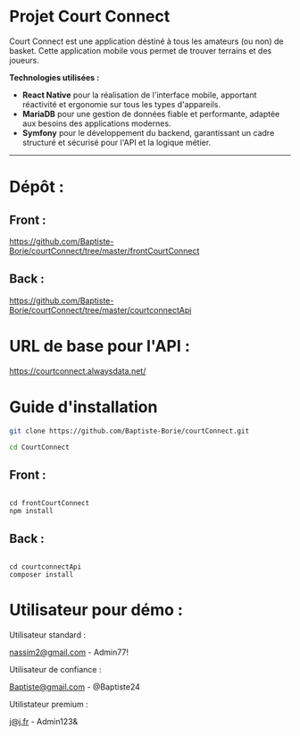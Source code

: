 # Projet Court Connect

Court Connect est une application déstiné à tous les amateurs (ou non) de basket. Cette application mobile vous permet de trouver terrains et des joueurs.

**Technologies utilisées :**

- **React Native** pour la réalisation de l'interface mobile, apportant réactivité et ergonomie sur tous les types d'appareils.
- **MariaDB** pour une gestion de données fiable et performante, adaptée aux besoins des applications modernes.
- **Symfony** pour le développement du backend, garantissant un cadre structuré et sécurisé pour l'API et la logique métier.

---

# Dépôt :

## Front :

https://github.com/Baptiste-Borie/courtConnect/tree/master/frontCourtConnect

## Back :

https://github.com/Baptiste-Borie/courtConnect/tree/master/courtconnectApi

# URL de base pour l'API :

https://courtconnect.alwaysdata.net/

# Guide d'installation

```bash
git clone https://github.com/Baptiste-Borie/courtConnect.git

cd CourtConnect

```

## Front :

```

cd frontCourtConnect
npm install

```

## Back :

```

cd courtconnectApi
composer install

```

# Utilisateur pour démo :

Utilisateur standard :

nassim2@gmail.com - Admin77!

Utilisateur de confiance :

Baptiste@gmail.com - @Baptiste24

Utilistateur premium :

j@j.fr - Admin123&
